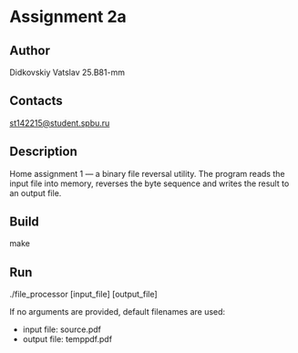 # Assignment 2a
## Author
Didkovskiy Vatslav 25.B81-mm
## Contacts
st142215@student.spbu.ru
## Description
Home assignment 1 — a binary file reversal utility. The program reads the input file into memory, reverses the byte sequence and writes the result to an output file.
## Build
make
## Run
./file_processor [input_file] [output_file]

If no arguments are provided, default filenames are used:
- input file: source.pdf
- output file: temppdf.pdf
